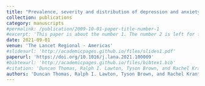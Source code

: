 ```yaml
---
title: "Prevalence, severity and distribution of depression and anxiety symptoms using observational data collected before and nine months into the COVID-19 pandemic."
collection: publications
category: manuscripts
#permalink: /publication/2009-10-01-paper-title-number-1
#excerpt: 'This paper is about the number 1. The number 2 is left for future work.'
date: 2021-09-01
venue: 'The Lancet Regional - Americas'
#slidesurl: 'http://academicpages.github.io/files/slides1.pdf'
paperurl: 'https://doi.org/10.1016/j.lana.2021.100009'
#bibtexurl: 'http://academicpages.github.io/files/bibtex1.bib'
#citation: 'Duncan Thomas, Ralph I. Lawton, Tyson Brown, and Rachel Kranton. 9/2021. “Prevalence, severity and distribution of depression and anxiety symptoms using observational data collected before and nine months into the COVID-19 pandemic.” The Lancet - Americas, 1.'
authors: 'Duncan Thomas, Ralph I. Lawton, Tyson Brown, and Rachel Kranton'
---
```

